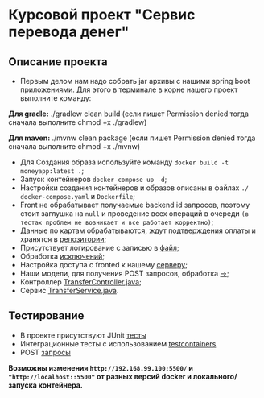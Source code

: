 # Курсовой проект "Сервис перевода денег"

## Описание проекта

 - Первым делом нам надо собрать jar архивы с нашими spring boot приложениями. Для этого в терминале в корне нашего проект выполните команду:

**Для gradle:** ./gradlew clean build (если пишет Permission denied тогда сначала выполните chmod +x ./gradlew)

**Для maven:** ./mvnw clean package (если пишет Permission denied тогда сначала выполните chmod +x ./mvnw)

- Для Создания образа используйте команду `docker build -t moneyapp:latest .`; 
- Запуск контейнеров `docker-compose up -d`;
- Настройки создания контейнеров и образов описаны в файлах `./`  `docker-compose.yaml` и `Dockerfile`;
- Front не обрабатывает получаемые backend id запросов, поэтому стоит заглушка на `null` и проведение всех операций в очереди `(в тестах проблем не возникает и все работает корректно)`;
- Данные по картам обрабатываются, ждут подтверждения оплаты и хранятся в [репозитории](\src\main\java\sobinda\moneybysobin\repository);
- Присутствует логирование с записью в [файл](\src\main\java\sobinda\moneybysobin\log);
- Обработка [исключений](\src\main\java\sobinda\moneybysobin\advice);
- Настройка доступа с fronted к нашему [серверу](\src\main\java\sobinda\moneybysobin\config);
- Наши модели, для получения POST запросов, обработка [->](\src\main\java\sobinda\moneybysobin\model);
- Контроллер [TransferController.java](\src\main\java\sobinda\moneybysobin\controller);
- Сервис [TransferService.java](\src\main\java\sobinda\moneybysobin\service).

## Тестирование

- В проекте присутствуют JUnit [тесты](\src\test\java\sobinda\moneybysobin\repository\TransferRepositoryTest.java)
- Интеграционные тесты с использованием [testcontainers](\src\test\java\sobinda\moneybysobin\repository\DemoApplicationTest.java)
- POST [запросы](\src\test\java\sobinda\moneybysobin\request.http)

**Возможны изменения `http://192.168.99.100:5500/` и `"http://localhost::5500"` от разных версий docker и локального/запуска контейнера.**

